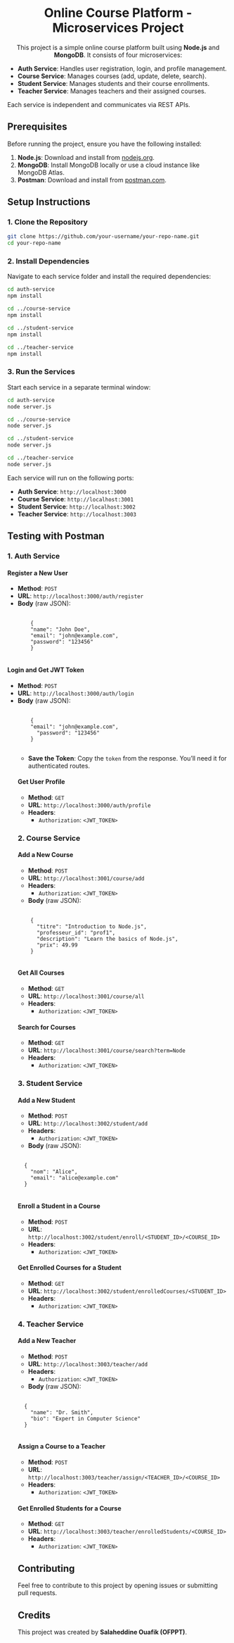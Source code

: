 <h1 align="center">Online Course Platform - Microservices Project</h1>

<p align="center">
  This project is a simple online course platform built using <strong>Node.js</strong> and <strong>MongoDB</strong>. It consists of four microservices:
</p>

<ul>
  <li><strong>Auth Service</strong>: Handles user registration, login, and profile management.</li>
  <li><strong>Course Service</strong>: Manages courses (add, update, delete, search).</li>
  <li><strong>Student Service</strong>: Manages students and their course enrollments.</li>
  <li><strong>Teacher Service</strong>: Manages teachers and their assigned courses.</li>
</ul>

<p>Each service is independent and communicates via REST APIs.</p>

<h2>Prerequisites</h2>

<p>Before running the project, ensure you have the following installed:</p>

<ol>
  <li><strong>Node.js</strong>: Download and install from <a href="https://nodejs.org/">nodejs.org</a>.</li>
  <li><strong>MongoDB</strong>: Install MongoDB locally or use a cloud instance like MongoDB Atlas.</li>
  <li><strong>Postman</strong>: Download and install from <a href="https://www.postman.com/downloads/">postman.com</a>.</li>
</ol>

<h2>Setup Instructions</h2>

<h3>1. Clone the Repository</h3>

```bash
git clone https://github.com/your-username/your-repo-name.git
cd your-repo-name
```
<h3> 2. Install Dependencies</h3>
<p>Navigate to each service folder and install the required dependencies:</p>

```bash
cd auth-service
npm install
```

```bash
cd ../course-service
npm install
```

```bash
cd ../student-service
npm install
```

```bash
cd ../teacher-service
npm install
```

<h3>3. Run the Services</h3>
<p>Start each service in a separate terminal window:</p>

```bash
cd auth-service
node server.js
```

```bash
cd ../course-service
node server.js
```

```bash
cd ../student-service
node server.js
```

```bash
cd ../teacher-service
node server.js
```

<p>Each service will run on the following ports:</p>
<ul> <li><strong>Auth Service</strong>: <code>http://localhost:3000</code></li>
  <li><strong>Course Service</strong>: <code>http://localhost:3001</code></li>
  <li><strong>Student Service</strong>: <code>http://localhost:3002</code></li>
  <li><strong>Teacher Service</strong>: <code>http://localhost:3003</code></li>
</ul>
<h2>Testing with Postman</h2>
<h3>1. Auth Service</h3>
<h4>Register a New User</h4>
<ul>
  <li><strong>Method</strong>: <code>POST</code></li>
  <li><strong>URL</strong>: <code>http://localhost:3000/auth/register</code></li> 
  <li><strong>Body</strong> (raw JSON):
    
 <pre>
  <code>
    {
    "name": "John Doe", 
    "email": "john@example.com",
    "password": "123456"
    }
        </code>
</pre>

  </li> </ul>
  <h4>Login and Get JWT Token</h4>
  <ul> 
    <li><strong>Method</strong>: <code>POST</code></li>
    <li><strong>URL</strong>: <code>http://localhost:3000/auth/login</code></li>
    <li><strong>Body</strong> (raw JSON):
      
 <pre>
  <code>
    {
    "email": "john@example.com",
      "password": "123456"
    } 
        </code>
</pre>
<ul>
  <li><strong>Save the Token</strong>: Copy the <code>token</code> from the response. You’ll need it for authenticated routes.</li>
</ul>

<h4>Get User Profile</h4>
<ul>
  <li><strong>Method</strong>: <code>GET</code></li>
  <li><strong>URL</strong>: <code>http://localhost:3000/auth/profile</code></li>
  <li><strong>Headers</strong>:
    <ul>
      <li><code>Authorization</code>: <code>&lt;JWT_TOKEN&gt;</code></li>
    </ul>
  </li>
</ul>

<h3>2. Course Service</h3>

<h4>Add a New Course</h4>
<ul>
  <li><strong>Method</strong>: <code>POST</code></li>
  <li><strong>URL</strong>: <code>http://localhost:3001/course/add</code></li>
  <li><strong>Headers</strong>:
    <ul>
      <li><code>Authorization</code>: <code>&lt;JWT_TOKEN&gt;</code></li>
    </ul>
  </li>
  <li><strong>Body</strong> (raw JSON):</li>
</ul>
  <pre>
  <code>
    {
      "titre": "Introduction to Node.js",
      "professeur_id": "prof1",
      "description": "Learn the basics of Node.js",
      "prix": 49.99
    }
  </code>
</pre>

      
<h4>Get All Courses</h4>
<ul>
  <li><strong>Method</strong>: <code>GET</code></li>
  <li><strong>URL</strong>: <code>http://localhost:3001/course/all</code></li>
  <li><strong>Headers</strong>:
    <ul>
      <li><code>Authorization</code>: <code>&lt;JWT_TOKEN&gt;</code></li>
    </ul>
  </li>
</ul>

<h4>Search for Courses</h4>
<ul>
  <li><strong>Method</strong>: <code>GET</code></li>
  <li><strong>URL</strong>: <code>http://localhost:3001/course/search?term=Node</code></li>
  <li><strong>Headers</strong>:
    <ul>
      <li><code>Authorization</code>: <code>&lt;JWT_TOKEN&gt;</code></li>
    </ul>
  </li>
</ul>

<h3>3. Student Service</h3>

<h4>Add a New Student</h4>
<ul>
  <li><strong>Method</strong>: <code>POST</code></li>
  <li><strong>URL</strong>: <code>http://localhost:3002/student/add</code></li>
  <li><strong>Headers</strong>:
    <ul>
      <li><code>Authorization</code>: <code>&lt;JWT_TOKEN&gt;</code></li>
    </ul>
  </li>
  <li><strong>Body</strong> (raw JSON):</li>
</ul>

<pre>
  <code>
  {
    "nom": "Alice",
    "email": "alice@example.com"
  }
  </code>
</pre>

<h4>Enroll a Student in a Course</h4>
<ul>
  <li><strong>Method</strong>: <code>POST</code></li>
  <li><strong>URL</strong>: <code>http://localhost:3002/student/enroll/&lt;STUDENT_ID&gt;/&lt;COURSE_ID&gt;</code></li>
  <li><strong>Headers</strong>:
    <ul>
      <li><code>Authorization</code>: <code>&lt;JWT_TOKEN&gt;</code></li>
    </ul>
  </li>
</ul>

<h4>Get Enrolled Courses for a Student</h4>
<ul>
  <li><strong>Method</strong>: <code>GET</code></li>
  <li><strong>URL</strong>: <code>http://localhost:3002/student/enrolledCourses/&lt;STUDENT_ID&gt;</code></li>
  <li><strong>Headers</strong>:
    <ul>
      <li><code>Authorization</code>: <code>&lt;JWT_TOKEN&gt;</code></li>
    </ul>
  </li>
</ul>

<h3>4. Teacher Service</h3>

<h4>Add a New Teacher</h4>
<ul>
  <li><strong>Method</strong>: <code>POST</code></li>
  <li><strong>URL</strong>: <code>http://localhost:3003/teacher/add</code></li>
  <li><strong>Headers</strong>:
    <ul>
      <li><code>Authorization</code>: <code>&lt;JWT_TOKEN&gt;</code></li>
    </ul>
  </li>
  <li><strong>Body</strong> (raw JSON):</li>
</ul>

<pre>
  <code>
  {
    "name": "Dr. Smith",
    "bio": "Expert in Computer Science"
  }
  </code>
</pre>

    
    
<h4>Assign a Course to a Teacher</h4>
<ul>
  <li><strong>Method</strong>: <code>POST</code></li>
  <li><strong>URL</strong>: <code>http://localhost:3003/teacher/assign/&lt;TEACHER_ID&gt;/&lt;COURSE_ID&gt;</code></li>
  <li><strong>Headers</strong>:
    <ul>
      <li><code>Authorization</code>: <code>&lt;JWT_TOKEN&gt;</code></li>
    </ul>
  </li>
</ul>

<h4>Get Enrolled Students for a Course</h4>
<ul>
  <li><strong>Method</strong>: <code>GET</code></li>
  <li><strong>URL</strong>: <code>http://localhost:3003/teacher/enrolledStudents/&lt;COURSE_ID&gt;</code></li>
  <li><strong>Headers</strong>:
    <ul>
      <li><code>Authorization</code>: <code>&lt;JWT_TOKEN&gt;</code></li>
    </ul>
  </li>
</ul>

<h2>Contributing</h2>
<p>Feel free to contribute to this project by opening issues or submitting pull requests.</p>

<h2>Credits</h2>
<p>This project was created by <strong>Salaheddine Ouafik (OFPPT)</strong>.</p>

